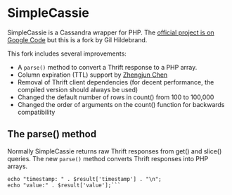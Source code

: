 # SimpleCassie

SimpleCassie is a Cassandra wrapper for PHP. The [official project is on Google Code](http://code.google.com/p/simpletools-php/wiki/SimpleCassie) but this is a fork by Gil Hildebrand.

This fork includes several improvements:

- A `parse()` method to convert a Thrift response to a PHP array.
- Column expiration (TTL) support by [Zhengjun Chen](mailto:zhjchen.sa@gmail.com)
- Removal of Thrift client dependencies (for decent performance, the compiled version should always be used)
- Changed the default number of rows in count() from 100 to 100,000
- Changed the order of arguments on the count() function for backwards compatibility

## The parse() method

Normally SimpleCassie returns raw Thrift responses from get() and slice() queries. The new `parse()` method converts Thrift responses into PHP arrays.

```$result = $cassie->parse($cassie->keyspace('test')->cf('test_cf')->key('foo')->get());
echo "timestamp: " . $result['timestamp'] . "\n";
echo "value:" . $result['value'];```
